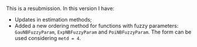 This is a resubmission. In this version I have:

- Updates in estimation methods;
- Added a new ordering method for functions with fuzzy parameters: `GauNBFuzzyParam`, `ExpNBFuzzyParam` and `PoiNBFuzzyParam`. The form can be used considering `metd = 4`.
